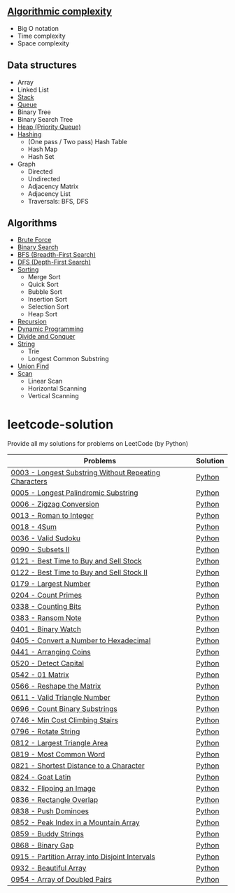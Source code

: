 ## [Algorithmic complexity](https://github.com/Hi-dlwlrma/data-structures-and-algorithms/issues/1)
* Big O notation
* Time complexity
* Space complexity

## Data structures
* Array
* Linked List
* [Stack]()
* [Queue]()
* Binary Tree
* Binary Search Tree
* [Heap (Priority Queue)]()
* [Hashing]()
  * (One pass / Two pass) Hash Table
  * Hash Map
  * Hash Set
* Graph
  * Directed
  * Undirected
  * Adjacency Matrix
  * Adjacency List
  * Traversals: BFS, DFS

## Algorithms
* [Brute Force]()
* [Binary Search]()
* [BFS (Breadth-First Search)]()
* [DFS (Depth-First Search)]()
* [Sorting]()
  * Merge Sort
  * Quick Sort
  * Bubble Sort
  * Insertion Sort
  * Selection Sort
  * Heap Sort
* [Recursion]()
* [Dynamic Programming]()
* [Divide and Conquer]()
* [String]()
  * Trie
  * Longest Common Substring
* [Union Find]()
* [Scan]()
  * Linear Scan
  * Horizontal Scanning
  * Vertical Scanning

# leetcode-solution
Provide all my solutions for problems on LeetCode (by Python)

|Problems|Solution|
|---|---|
|[0003 - Longest Substring Without Repeating Characters](https://leetcode.com/problems/longest-substring-without-repeating-characters/description/)|[Python](https://github.com/Hi-dlwlrma/leetcode-solution/blob/main/python/3/lengthOfLongestSubstring.py)|
|[0005 - Longest Palindromic Substring](https://leetcode.com/problems/longest-palindromic-substring/description/)|[Python](https://github.com/Hi-dlwlrma/leetcode-solution/blob/main/python/5/longestPalindrome.py)|
|[0006 - Zigzag Conversion](https://leetcode.com/problems/zigzag-conversion/description/)|[Python](https://github.com/Hi-dlwlrma/leetcode-solution/blob/main/python/6/convert.py)|
|[0013 - Roman to Integer](https://leetcode.com/problems/roman-to-integer/description/)|[Python](https://github.com/Hi-dlwlrma/leetcode-solution/blob/main/python/13/romanToInt.py)|
|[0018 - 4Sum](https://leetcode.com/problems/4-sum/description/)|[Python](https://github.com/Hi-dlwlrma/leetcode-solution/blob/main/python/18/fourSum.py)|
|[0036 - Valid Sudoku](https://leetcode.com/problems/valid-sudoku/description/)|[Python](https://github.com/Hi-dlwlrma/leetcode-solution/blob/main/python/36/isValidSudoku.py)|
|[0090 - Subsets II](https://leetcode.com/problems/valid-sudoku-ii/description/)|[Python](https://github.com/Hi-dlwlrma/leetcode-solution/blob/main/python/90/subsetsWithDup.py)|
|[0121 - Best Time to Buy and Sell Stock](https://leetcode.com/problems/best-time-to-buy-and-sell-stock/description/)|[Python](https://github.com/Hi-dlwlrma/leetcode-solution/blob/main/python/121/maxProfit.py)|
|[0122 - Best Time to Buy and Sell Stock II](https://leetcode.com/problems/best-time-to-buy-and-sell-stockk-ii/description/)|[Python](https://github.com/Hi-dlwlrma/leetcode-solution/blob/main/python/122/maxProfit.py)|
|[0179 - Largest Number](https://leetcode.com/problems/large-number/description/)|[Python](https://github.com/Hi-dlwlrma/leetcode-solution/blob/main/python/179/largestNumber.py)|
|[0204 - Count Primes](https://leetcode.com/problems/count-primes/description/)|[Python](https://github.com/Hi-dlwlrma/leetcode-solution/blob/main/python/204/countPrimes.py)|
|[0338 - Counting Bits](https://leetcode.com/problems/counting-bits/description/)|[Python](https://github.com/Hi-dlwlrma/leetcode-solution/blob/main/python/338/countBits.py)|
|[0383 - Ransom Note](https://leetcode.com/problems/ransom-note/description/)|[Python](https://github.com/Hi-dlwlrma/leetcode-solution/blob/main/python/383/canConstruct.py)|
|[0401 - Binary Watch](https://leetcode.com/problems/binary-watch/description/)|[Python](https://github.com/Hi-dlwlrma/leetcode-solution/blob/main/python/401/readBinaryWatch.py)|
|[0405 - Convert a Number to Hexadecimal](https://leetcode.com/problems/convert-a-number-to-hexadecimal/description/)|[Python](https://github.com/Hi-dlwlrma/leetcode-solution/blob/main/python/405/toHex.py)|
|[0441 - Arranging Coins](https://leetcode.com/problems/arranging-coins/description/)|[Python](https://github.com/Hi-dlwlrma/leetcode-solution/blob/main/python/441/arrangeCoins.py)|
|[0520 - Detect Capital](https://leetcode.com/problems/detect-capital/description/)|[Python](https://github.com/Hi-dlwlrma/leetcode-solution/blob/main/python/520/detectCapitalUse.py)|
|[0542 - 01 Matrix](https://leetcode.com/problems/01-matrix/description/)|[Python](https://github.com/Hi-dlwlrma/leetcode-solution/blob/main/python/542/updateMatrix.py)|
|[0566 - Reshape the Matrix](https://leetcode.com/problems/reshape-the-matrix/description/)|[Python](https://github.com/Hi-dlwlrma/leetcode-solution/blob/main/python/566/matrixReshape.py)|
|[0611 - Valid Triangle Number](https://leetcode.com/problems/valid-triangle-number/description/)|[Python](https://github.com/Hi-dlwlrma/leetcode-solution/blob/main/python/611/triangleNumber.py)|
|[0696 - Count Binary Substrings](https://leetcode.com/problems/count-binary-substrings/description/)|[Python](https://github.com/Hi-dlwlrma/leetcode-solution/blob/main/python/696/countBinarySubstrings.py)|
|[0746 - Min Cost Climbing Stairs](https://leetcode.com/problems/min-cocst-climbing-stairs/description/)|[Python](https://github.com/Hi-dlwlrma/leetcode-solution/blob/main/python/746/minCostClimbingStairs.py)|
|[0796 - Rotate String](https://leetcode.com/problems/rotate-string/description/)|[Python](https://github.com/Hi-dlwlrma/leetcode-solution/blob/main/python/796/rotateString.py)|
|[0812 - Largest Triangle Area](https://leetcode.com/problems/largest-triangle-area/description/)|[Python](https://github.com/Hi-dlwlrma/leetcode-solution/blob/main/python/812/largestTriangleArea.py)|
|[0819 - Most Common Word](https://leetcode.com/problems/most-common-word/description/)|[Python](https://github.com/Hi-dlwlrma/leetcode-solution/blob/main/python/819/mostCommonWord.py)|
|[0821 - Shortest Distance to a Character](https://leetcode.com/problems/shortest-distances-to-a-character/description/)|[Python](https://github.com/Hi-dlwlrma/leetcode-solution/blob/main/python/821/shortestToChar.py)|
|[0824 - Goat Latin](https://leetcode.com/problems/goat-latin/description/)|[Python](https://github.com/Hi-dlwlrma/leetcode-solution/blob/main/python/824/toGoatLatin.py)|
|[0832 - Flipping an Image](https://leetcode.com/problems/flipping-an-image/description/)|[Python](https://github.com/Hi-dlwlrma/leetcode-solution/blob/main/python/832/flipAndInvertImage.py)|
|[0836 - Rectangle Overlap](https://leetcode.com/problems/rectangle-overlap/description/)|[Python](https://github.com/Hi-dlwlrma/leetcode-solution/blob/main/python/836/isRectangleOverlap.py)|
|[0838 - Push Dominoes](https://leetcode.com/problems/push-dominoes/description/)|[Python](https://github.com/Hi-dlwlrma/leetcode-solution/blob/main/python/838/pushDominoes.py)|
|[0852 - Peak Index in a Mountain Array](https://leetcode.com/problems/peak-index-in-a-mountain-array/description/)|[Python](https://github.com/Hi-dlwlrma/leetcode-solution/blob/main/python/852/peakIndexInMountainArray.py)|
|[0859 - Buddy Strings](https://leetcode.com/problems/buddy-strings/description/)|[Python](https://github.com/Hi-dlwlrma/leetcode-solution/blob/main/python/859/buddyStrings.py)|
|[0868 - Binary Gap](https://leetcode.com/problems/binary-gap/description/)|[Python](https://github.com/Hi-dlwlrma/leetcode-solution/blob/main/python/868/binaryGap.py)|
|[0915 - Partition Array into Disjoint Intervals](https://leetcode.com/problems/partition-array-into-disjoint-intervals/description/)|[Python](https://github.com/Hi-dlwlrma/leetcode-solution/blob/main/python/915/partitionDisjoint.py)|
|[0932 - Beautiful Array](https://leetcode.com/problems/beautiful-array/description/)|[Python](https://github.com/Hi-dlwlrma/leetcode-solution/blob/main/python/932/beautifulArray.py)|
|[0954 - Array of Doubled Pairs](https://leetcode.com/problems/array-of-doubled-pairs/description/)|[Python](https://github.com/Hi-dlwlrma/leetcode-solution/blob/main/python/954/canReorderDoubled.py)|
